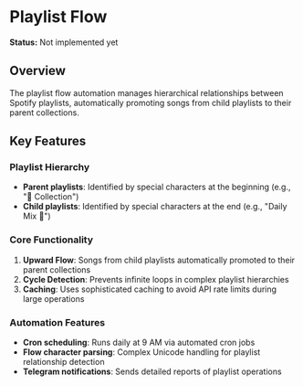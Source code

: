# Playlist Flow

**Status:** Not implemented yet

## Overview

The playlist flow automation manages hierarchical relationships between Spotify playlists, automatically promoting songs from child playlists to their parent collections.

## Key Features

### Playlist Hierarchy

- **Parent playlists**: Identified by special characters at the beginning (e.g., "🎵 Collection")
- **Child playlists**: Identified by special characters at the end (e.g., "Daily Mix 🎵")

### Core Functionality

1. **Upward Flow**: Songs from child playlists automatically promoted to their parent collections
2. **Cycle Detection**: Prevents infinite loops in complex playlist hierarchies
3. **Caching**: Uses sophisticated caching to avoid API rate limits during large operations

### Automation Features

- **Cron scheduling**: Runs daily at 9 AM via automated cron jobs
- **Flow character parsing**: Complex Unicode handling for playlist relationship detection
- **Telegram notifications**: Sends detailed reports of playlist operations
